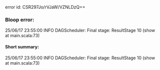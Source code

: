 error id: CSR297Jo/rVJaW/VZNLDzQ==
### Bloop error:

25/06/17 23:55:00 INFO DAGScheduler: Final stage: ResultStage 10 (show at main.scala:73)
#### Short summary: 

25/06/17 23:55:00 INFO DAGScheduler: Final stage: ResultStage 10 (show at main.scala:73)